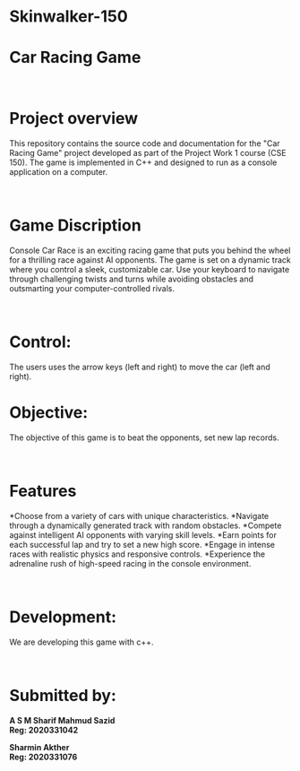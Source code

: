 # Skinwalker-150
<h1>Car Racing Game</h1>
<br/><h1>Project overview</h1>

This repository contains the source code and documentation for the "Car Racing Game" project developed as part of the Project Work 1 course (CSE 150). The game is implemented in C++ and designed to run as a console application on a computer.

<br/><h1>Game Discription</h1>
Console Car Race is an exciting racing game that puts you behind the wheel for a thrilling race against AI opponents. The game is set on a dynamic track where you control a sleek, customizable car. Use your keyboard to navigate through challenging twists and turns while avoiding obstacles and outsmarting your computer-controlled rivals.

<br/><h1>Control:</h1>
The users uses the arrow keys (left and right) to move the car (left and right).
<br/><h1>Objective:</h1> 
The objective of this game is to beat the opponents, set new lap records.

<br/><h1>Features</h1>
*Choose from a variety of cars with unique characteristics.
*Navigate through a dynamically generated track with random obstacles.
*Compete against intelligent AI opponents with varying skill levels.
*Earn points for each successful lap and try to set a new high score.
*Engage in intense races with realistic physics and responsive controls.
*Experience the adrenaline rush of high-speed racing in the console environment.

<br/><h1>Development:</h1> 
We are developing this game with c++.
 
<br/><h1>Submitted by:</h1>
<p><b>A S M Sharif Mahmud Sazid<br>
Reg: 2020331042</b></p>
<p><b>Sharmin Akther<br>
Reg: 2020331076</b></p>

